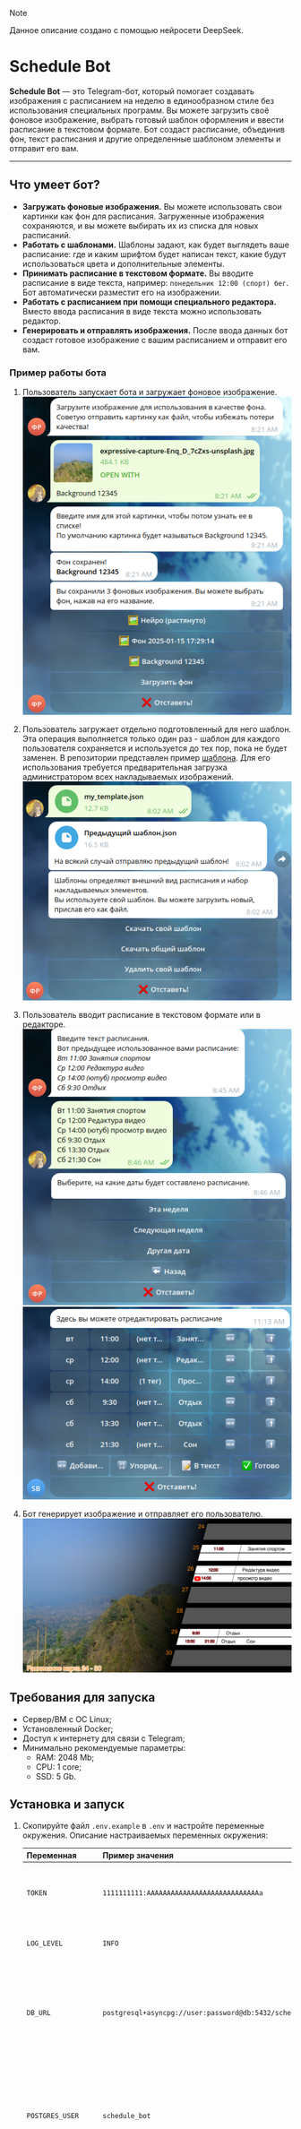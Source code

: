 > [!NOTE]  
> Данное описание создано с помощью нейросети DeepSeek.


# Schedule Bot

**Schedule Bot** — это Telegram-бот, который помогает создавать изображения с расписанием на неделю в единообразном стиле без использования специальных программ.
Вы можете загрузить своё фоновое изображение, выбрать готовый шаблон оформления и ввести расписание в текстовом формате.
Бот создаст расписание, объединив фон, текст расписания и другие определенные шаблоном элементы и отправит его вам.

---


## Что умеет бот?

- **Загружать фоновые изображения.** Вы можете использовать свои картинки как фон для расписания. Загруженные изображения сохраняются, и вы можете выбирать их из списка для новых расписаний.
- **Работать с шаблонами.** Шаблоны задают, как будет выглядеть ваше расписание: где и каким шрифтом будет написан текст, какие будут использоваться цвета и дополнительные элементы.
- **Принимать расписание в текстовом формате.** Вы вводите расписание в виде текста, например: `понедельник 12:00 (спорт) бег`. Бот автоматически разместит его на изображении.
- **Работать с расписанием при помощи специального редактора.** Вместо ввода расписания в виде текста можно использовать редактор.
- **Генерировать и отправлять изображения.** После ввода данных бот создаст готовое изображение с вашим расписанием и отправит его вам.


### Пример работы бота

1. Пользователь запускает бота и загружает фоновое изображение.  
   ![Пример загрузки фонового изображения](readme_files/upload_image.png)  

2. Пользователь загружает отдельно подготовленный для него шаблон.
   Эта операция выполняется только один раз - шаблон для каждого пользователя сохраняется и используется до тех пор, пока не будет заменен.
   В репозитории представлен пример [шаблона](readme_files/my_template_smol.json).
   Для его использования требуется предварительная загрузка администратором всех накладываемых изображений.  
   ![Пример выбора шаблона](readme_files/upload_template.png)  

3. Пользователь вводит расписание в текстовом формате или в редакторе.  
   ![Пример ввода расписания](readme_files/input_text_schedule.png)  
   ![Пример работы с редактором](readme_files/input_wizard_schedule.png)  

4. Бот генерирует изображение и отправляет его пользователю.  
   ![Пример готового изображения с расписанием](readme_files/result.png)


## Требования для запуска

- Сервер/ВМ с ОС Linux;
- Установленный Docker;
- Доступ к интернету для связи с Telegram;
- Минимально рекомендуемые параметры:
  - RAM: 2048 Mb;
  - CPU: 1 core;
  - SSD: 5 Gb.


## Установка и запуск

1. Скопируйте файл `.env.example` в `.env` и настройте переменные окружения.
   Описание настраиваемых переменных окружения:

    | Переменная         | Пример значения                                           | Описание                                                                                                                                          |
    |--------------------|-----------------------------------------------------------|---------------------------------------------------------------------------------------------------------------------------------------------------|
    | `TOKEN`            | `1111111111:AAAAAAAAAAAAAAAAAAAAAAAAAAAAa`                | Токен Telegram-бота. Его необходимо получить самостоятельно у бота BotFather.                                                                     |
    | `LOG_LEVEL`        | `INFO`                                                    | Уровень логирования (например, `INFO`, `DEBUG`).                                                                                                  |
    | `DB_URL`           | `postgresql+asyncpg://user:password@db:5432/schedule_bot` | URL для подключения к PostgreSQL. При использовании `docker-compose.yaml` из репозитория замените только username и пароль.                       |
    | `POSTGRES_USER`    | `schedule_bot`                                            | Имя пользователя для подключения к PostgreSQL. Используется только для настройки контейнера postgresql, для работы бота настройте `DB_URL`.       |
    | `POSTGRES_PASSWORD`| `example_password`                                        | Пароль для подключения к PostgreSQL. Используется только для настройки контейнера postgresql, для работы бота настройте `DB_URL`.                 |
    | `ADMIN_ID`         | `-1`                                                      | ID первого администратора бота в Telegram. Если не указан или равен `0` или `-1`, администраторов можно будет назначить только через базу данных. |
    | `SOURCE_CODE_URL`  | `https://github.com/developer/repository`                 | Ссылка на репозиторий с исходным кодом - основной репозиторий либо форк. Это необходимо в соответствии с используемой лицензией.                  |

2. Соберите Docker-образы:
   ```bash
   docker compose build
   ```

3. Запустите проект:
   ```bash
   docker compose up
   ```

4. Проверьте работоспособность бота, отправив команду `/start` в Telegram созданному при получении токена аккаунту.

## Архитектура проекта

Проект разделен на несколько микросервисов, взаимодействующих через брокер сообщений NATS. Основные сервисы:

- **bot:** Основной сервис, обрабатывающий команды пользователя и взаимодействующий с Telegram API.
- **sender:** Отправляет готовые изображения пользователю.
- **renderer:** Генерирует изображения с расписанием на основе шаблонов и данных пользователя.
- **converter:** Конвертирует изображения пользователя, подгоняя их под нужный размер.
- **db:** База данных PostgreSQL для хранения данных пользователей (фоновые изображения, тексты расписаний, загруженные шаблоны).
- **nats:** Брокер сообщений для взаимодействия между микросервисами.
- **dbeaver:** Веб-интерфейс для управления базой данных.
- **nats-nui:** Веб-интерфейс для мониторинга и управления NATS.

## Технологический стек

- **Python:** Основной язык программирования.
- **aiogram и aiogram-dialogs:** Библиотеки для работы с Telegram API.
- **PostgreSQL:** База данных для хранения информации о пользователях.
- **NATS:** Брокер сообщений для взаимодействия между микросервисами.
- **Docker:** Контейнеризация и управление сервисами.

## Шаблоны

Шаблоны задают оформление расписания (шрифты, цвета, положение текста). Они хранятся в формате JSON и загружаются в Pydantic-модель.
Пример шаблона можно найти в репозитории: [my_template.json](readme_files/my_template_smol.json)

## Лицензия

Проект распространяется под лицензией **GNU Affero General Public License**. Подробности см. в файле [LICENSE](LICENSE).
